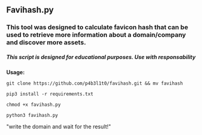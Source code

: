 ## Favihash.py
### This tool was designed to calculate favicon hash that can be used to retrieve more information about a domain/company and discover more assets.
##### This script is designed for educational purposes. Use with responsability

**Usage:**

`git clone https://github.com/p4b3l1t0/favihash.git && mv favihash`

`pip3 install -r requirements.txt`

`chmod +x favihash.py`

`python3 favihash.py`

"write the domain and wait for the result!"
